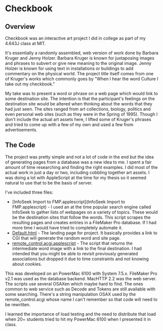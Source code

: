 Checkbook
=========

## Overview

Checkbook was an interactive art project I did in college as part of my 4.643J class at MIT.

It's essentially a randomly assembled, web version of work done by Barbara Kruger and Jenny Holzer.  Barbara Kruger is known for juxtaposing images and phrases to subvert or give new meaning to the original image. Jenny Holzer is known for using text in installations or buildings to add commentary on the physical world.  The project title itself comes from one of Kruger's works which commonly goes by "When I hear the word Culture I take out my checkbook."

My take was to present a word or phrase on a web page which would link to some destination site.  The intention is that the participant's feelings on the destination site would be altered when thinking about the words that they had just seen. The sites ranged from art collections, biology, politics and even personal web sites (such as they were in the Spring of 1995). Though I don't include the actual art assets here, I lifted some of Kruger's phrases and tried to come up with a few of my own and used a few from advertisements. 

## The Code

The project was pretty simple and not a lot of code in the end but the idea of generating pages from a database was a new idea to me.  I spent a fair amount of time researching and finding the right examples.  I did most of the actual work in just a day or two, including cobbling together art assets.  I was doing a lot with AppleScript at the time for my thesis so it seemed natural to use that to be the basis of server.

I've included three files:

* [InfoSeek Import to FMP.applescript](InfoSeek Import to FMP.applescript) - I used an at the time popular search engine called InfoSeek to gather lists of webpages on a variety of topics.  These would be the destination sites that follow the words. This script scrapes the resulting pages and creates entries in a FileMaker Pro database. If I had more time I would have tried to completely automate it.
* [Default.html](Default.html) - The landing page for project.  It basically provides a link to CGI that will generate the random word and site page.
* [remote_control.acgi.applescript](remote_control.acgi.applescript) - The script that returns the intermediate word image with a link to the final destination.  I had intended that you might be able to revisit previously generated associations but dropped it due to time constraints and not knowing about cookies.

This was developed on an PowerMac 6100 with System 7.5.x.  FileMaker Pro v2.1 was used as the database backend.  MacHTTP 2.2 was the web server.  The scripts use several OSAXen which maybe hard to find.  The ones common to web service such as Decode and Tokens are still available with some searching.  There's a string manipulation OSAX used by the remote_control.acgi whose name I can't remember so that code will need to be rewritten.

I learned the importance of load testing and the need to distribute that load when 20+ students tried to hit my PowerMac 6100 when I presented it in class. 



